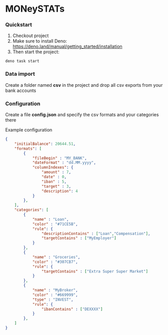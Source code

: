 # MONeySTATs

### Quickstart

1. Checkout project
2. Make sure to install Deno: https://deno.land/manual/getting_started/installation
3. Then start the project:

```
deno task start
```

### Data import 

Create a folder named **csv** in the project and drop all csv exports from your bank accounts

### Configuration

Create a file **config.json** and specify the csv formats and your categories there

Example configuration

```json
{
	"initialBalance": 20644.51,
	"formats": [
		{
			"fileBegin" : "MY_BANK",
			"dateFormat" : "dd.MM.yyyy",
			"columnIndexes": {
				"amount" : 7,
				"date" : 0,
				"iban" : 5,
				"target" : 3,
				"description": 4
			}
		},
	],
	"categories": [
		{
			"name" : "Loan",
			"color" : "#71CE5B",
			"rule": {
				"descriptionContains" : ["Loan","Compensation"],
				"targetContains" : ["MyEmployer"]
			}
		},
		{
			"name" : "Groceries",
			"color" : "#307CB7",
			"rule": {
				"targetContains" : ["Extra Super Super Market"]
			}
		},
		{
			"name" : "MyBroker",
			"color" : "#669999",
			"type" : "INVEST",
			"rule": {
				"ibanContains" : ["DEXXXX"]
			}
		},
	]
}
```

